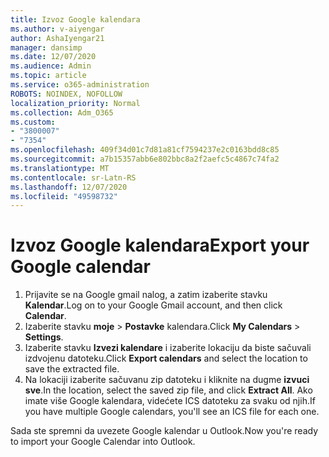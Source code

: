 ```yaml
---
title: Izvoz Google kalendara
ms.author: v-aiyengar
author: AshaIyengar21
manager: dansimp
ms.date: 12/07/2020
ms.audience: Admin
ms.topic: article
ms.service: o365-administration
ROBOTS: NOINDEX, NOFOLLOW
localization_priority: Normal
ms.collection: Adm_O365
ms.custom:
- "3800007"
- "7354"
ms.openlocfilehash: 409f34d01c7d81a81cf7594237e2c0163bdd8c85
ms.sourcegitcommit: a7b15357abb6e802bbc8a2f2aefc5c4867c74fa2
ms.translationtype: MT
ms.contentlocale: sr-Latn-RS
ms.lasthandoff: 12/07/2020
ms.locfileid: "49598732"
---
```

# <a name="export-your-google-calendar"></a><span data-ttu-id="15eca-102">Izvoz Google kalendara</span><span class="sxs-lookup"><span data-stu-id="15eca-102">Export your Google calendar</span></span>

1. <span data-ttu-id="15eca-103">Prijavite se na Google gmail nalog, a zatim izaberite stavku **Kalendar**.</span><span class="sxs-lookup"><span data-stu-id="15eca-103">Log on to your Google Gmail account, and then click **Calendar**.</span></span>
1. <span data-ttu-id="15eca-104">Izaberite stavku **moje**  >  **Postavke** kalendara.</span><span class="sxs-lookup"><span data-stu-id="15eca-104">Click **My Calendars** > **Settings**.</span></span>
1. <span data-ttu-id="15eca-105">Izaberite stavku **Izvezi kalendare** i izaberite lokaciju da biste sačuvali izdvojenu datoteku.</span><span class="sxs-lookup"><span data-stu-id="15eca-105">Click **Export calendars** and select the location to save the extracted file.</span></span>
1. <span data-ttu-id="15eca-106">Na lokaciji izaberite sačuvanu zip datoteku i kliknite na dugme **izvuci sve**.</span><span class="sxs-lookup"><span data-stu-id="15eca-106">In the location, select the saved zip file, and click **Extract All**.</span></span>
   <span data-ttu-id="15eca-107">Ako imate više Google kalendara, videćete ICS datoteku za svaku od njih.</span><span class="sxs-lookup"><span data-stu-id="15eca-107">If you have multiple Google calendars, you'll see an ICS file for each one.</span></span>

<span data-ttu-id="15eca-108">Sada ste spremni da uvezete Google kalendar u Outlook.</span><span class="sxs-lookup"><span data-stu-id="15eca-108">Now you're ready to import your Google Calendar into Outlook.</span></span>